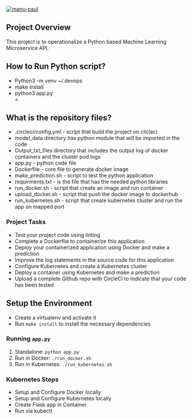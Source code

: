 [![manu-paul](https://circleci.com/gh/manu-paul/project-ml-microservice-kubernetes.svg?style=svg)](https://circleci.com/gh/manu-paul/project-ml-microservice-kubernetes)

## Project Overview
This project is to operationalize a Python based Machine Learning Microservice API. 

## How to Run Python script?

* Python3 -m venv ~/.devops
* make install
* python3 app.py<br><

## What is the repository files?

* .circleci/config.yml -  script that build the project on cilcleci
* model_data directory has python module that will be imported in the code
* Output_txt_files directory that includes the output log of docker containers and the cluster pod logs
* app.py - python code file
* Dockerfile - core file to generate docker image
* make_prediction.sh - script to test the python application
* requirments.txt - is the file that has the needed python libraries
* run_docker.sh - script that create an image and run container
* upload_docker.sh - script that push the docker image to dockerhub
* run_kubernetes.sh - script that create kubernetes cluster and run the app on mapped port

### Project Tasks

* Test your project code using linting
* Complete a Dockerfile to containerize this application
* Deploy your containerized application using Docker and make a prediction
* Improve the log statements in the source code for this application
* Configure Kubernetes and create a Kubernetes cluster
* Deploy a container using Kubernetes and make a prediction
* Upload a complete Github repo with CircleCI to indicate that your code has been tested

## Setup the Environment

* Create a virtualenv and activate it
* Run `make install` to install the necessary dependencies

### Running `app.py`

1. Standalone:  `python app.py`
2. Run in Docker:  `./run_docker.sh`
3. Run in Kubernetes:  `./run_kubernetes.sh`

### Kubernetes Steps

* Setup and Configure Docker locally
* Setup and Configure Kubernetes locally
* Create Flask app in Container
* Run via kubectl

